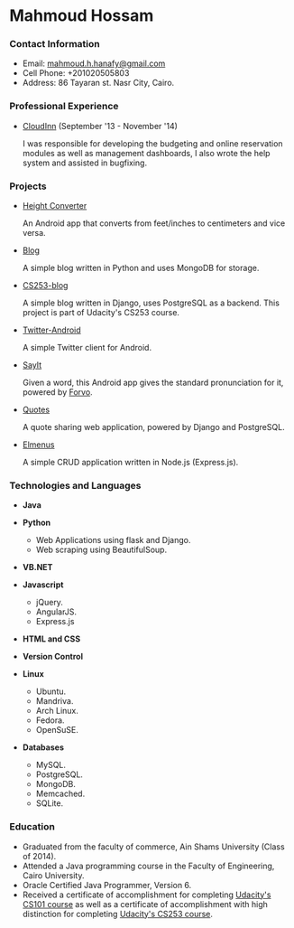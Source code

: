 # Mahmoud Hossam

### Contact Information

* Email: mahmoud.h.hanafy@gmail.com
*  Cell Phone: +201020505803
* Address: 86 Tayaran st. Nasr City, Cairo.

### Professional Experience
* [CloudInn][1] (September '13 - November '14)

    I was responsible for developing the budgeting and online reservation modules as well as management dashboards, I also wrote the help system and assisted in bugfixing.

### Projects
* [Height Converter](https://github.com/mahmoudhossam/Height)

    An Android app that converts from feet/inches to centimeters and vice versa.

* [Blog](https://github.com/mahmoudhossam/blog)

    A simple blog written in Python and uses MongoDB for storage.

* [CS253-blog](https://github.com/mahmoudhossam/CS253-blog)

    A simple blog written in Django, uses PostgreSQL as a backend. This project is part of Udacity's CS253 course.

* [Twitter-Android](https://github.com/mahmoudhossam/Twitter-Android)

    A simple Twitter client for Android.

* [SayIt](https://github.com/mahmoudhossam/SayIt)

    Given a word, this Android app gives the standard pronunciation for it, powered by [Forvo][2].

* [Quotes](https://github.com/mahmoudhossam/quotes)

    A quote sharing web application, powered by Django and PostgreSQL.

* [Elmenus](https://elmenus.herokuapp.com/)

    A simple CRUD application written in Node.js (Express.js).

### Technologies and Languages
* **Java**
* **Python**

    * Web Applications using flask and Django.
    * Web scraping using BeautifulSoup.
* **VB.NET**
* **Javascript**

    * jQuery.
    * AngularJS.
    * Express.js
* **HTML and CSS**
* **Version Control**
* **Linux**

    * Ubuntu.
    * Mandriva.
    * Arch Linux.
    * Fedora.
    * OpenSuSE.
* **Databases**

    * MySQL.
    * PostgreSQL.
    * MongoDB.
    * Memcached.
    * SQLite.
    
### Education
* Graduated from the faculty of commerce, Ain Shams University (Class of 2014).
* Attended a Java programming course in the Faculty of Engineering, Cairo University.
* Oracle Certified Java Programmer, Version 6.
* Received a certificate of accomplishment for completing [Udacity's CS101 course][3] as well as a certificate of accomplishment with high distinction for completing [Udacity's CS253 course][4].

[1]: https://www.cloudinn.net
[2]: http://www.forvo.com/
[3]: http://www.udacity.com/overview/Course/cs101
[4]: http://www.udacity.com/overview/Course/cs253
  
